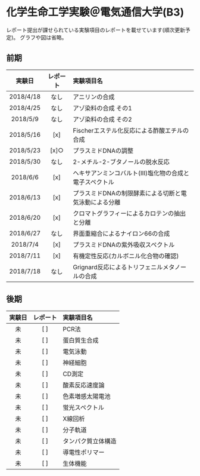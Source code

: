 # 化学生命工学実験＠電気通信大学(B3)

レポート提出が課せられている実験項目のレポートを載せています(順次更新予定)。
グラフや図は省略。

## 前期

|実験日|レポート|実験項目名|
|:--:|:--:|:--|
|2018/4/18|なし|アニリンの合成|
|2018/4/25|なし|アゾ染料の合成 その1|
|2018/5/9|なし|アゾ染料の合成 その2|
|2018/5/16|[x]|Fischerエステル化反応による酢酸エチルの合成|
|2018/5/23|[x]○|プラスミドDNAの調整|
|2018/5/30|なし|2-メチル-2-ブタノールの脱水反応|
|2018/6/6|[x]|ヘキサアンミンコバルト(Ⅲ)塩化物の合成と電子スペクトル|
|2018/6/13|[x]|プラスミドDNAの制限酵素による切断と電気泳動による分離|
|2018/6/20|[x]|クロマトグラフィーによるカロテンの抽出と分離|
|2018/6/27|なし|界面重縮合によるナイロン66の合成|
|2018/7/4|[x]|プラスミドDNAの紫外吸収スペクトル|
|2018/7/11|[x]|有機定性反応(カルボニル化合物の確認)|
|2018/7/18|なし|Grignard反応によるトリフェニルメタノールの合成|

## 後期

|実験日|レポート|実験項目名|
|:--:|:--:|:--|
|未| [ ] |PCR法|
|未| [ ] |蛋白質生合成|
|未| [ ] |電気泳動|
|未| [ ] |神経細胞|
|未| [ ] |CD測定|
|未| [ ] |酸素反応速度論|
|未| [ ] |色素増感太陽電池|
|未| [ ] |蛍光スペクトル|
|未| [ ] |X線回析|
|未| [ ] |分子軌道|
|未| [ ] |タンパク質立体構造|
|未| [ ] |導電性ポリマー|
|未| [ ] |生体機能|
